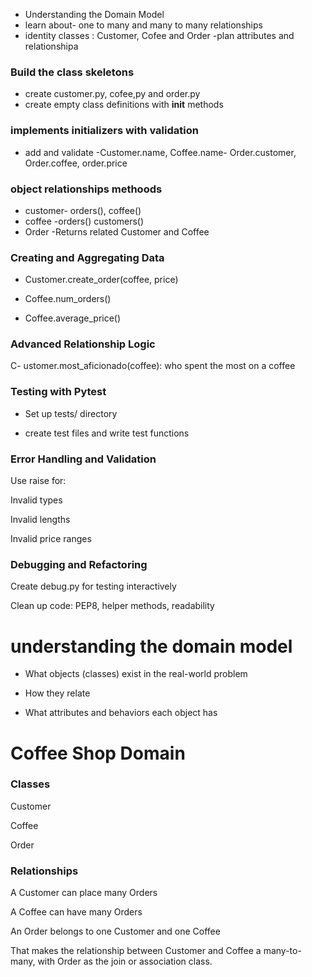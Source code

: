  - Understanding the Domain Model
 - learn about- one to many and many to many relationships
 - identity classes : Customer, Cofee and Order
 -plan attributes and relationshipa

 ### Build the class skeletons
 - create customer.py, cofee,py and order.py
 - create empty class definitions with __init__ methods
 ### implements initializers with validation
 - add and validate -Customer.name, Coffee.name- Order.customer, Order.coffee, order.price

 ### object relationships methoods
 - customer- orders(), coffee()
 - coffee -orders() customers()
 - Order -Returns related Customer and Coffee

### Creating and Aggregating Data
- Customer.create_order(coffee, price)

- Coffee.num_orders()

 - Coffee.average_price()

### Advanced Relationship Logic
C- ustomer.most_aficionado(coffee): who spent the most on a coffee

### Testing with Pytest
- Set up tests/ directory

- create test files and write test functions

### Error Handling and Validation
Use raise for:

Invalid types

Invalid lengths

Invalid price ranges

### Debugging and Refactoring
Create debug.py for testing interactively

Clean up code: PEP8, helper methods, readability

# understanding the domain model
- What objects (classes) exist in the real-world problem

- How they relate

- What attributes and behaviors each object has

#  Coffee Shop Domain
### Classes
Customer

Coffee

Order

### Relationships
A Customer can place many Orders

A Coffee can have many Orders

An Order belongs to one Customer and one Coffee

That makes the relationship between Customer and Coffee a many-to-many, with Order as the join or association class.
